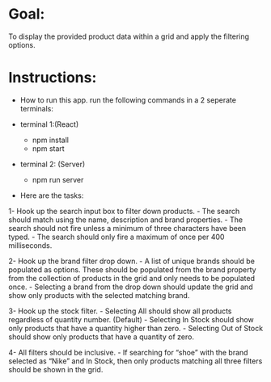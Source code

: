 # Goal:

To display the provided product data within a grid and apply the filtering options.

# Instructions:

- How to run this app. run the following commands in a 2 seperate terminals:
- terminal 1:(React)
  - npm install
  - npm start
- terminal 2: (Server)
  - npm run server

- Here are the tasks:

1- Hook up the search input box to filter down products.
	- The search should match using the name, description and brand properties.
	- The search should not fire unless a minimum of three characters have been typed.
	- The search should only fire a maximum of once per 400 milliseconds.

2- Hook up the brand filter drop down.
	- A list of unique brands should be populated as options.  These should be populated from the brand property from the collection of products in the grid and only needs to be populated once.
	- Selecting a brand from the drop down should update the grid and show only products with the selected matching brand.

3- Hook up the stock filter.
	- Selecting All should show all products regardless of quantity number. (Default)
	- Selecting In Stock should show only products that have a quantity higher than zero.
	- Selecting Out of Stock should show only products that have a quantity of zero.

4- All filters should be inclusive.
	- If searching for “shoe” with the brand selected as “Nike” and In Stock, then only products matching all three filters should be shown in the grid.
